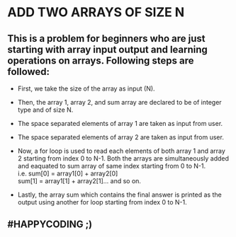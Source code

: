 # ADD TWO ARRAYS OF SIZE N

## This is a problem for beginners who are just starting with array input output and learning operations on arrays. Following steps are followed:

- First, we take the size of the array as input (N).

- Then, the array 1, array 2, and sum array are declared to be of integer type and of size N.

- The space separated elements of array 1 are taken as input from user.

- The space separated elements of array 2 are taken as input from user.

- Now, a for loop is used to read each elements of both array 1 and array 2 starting from index 0 to N-1.  Both the arrays are simultaneously added and eaquated to sum array of same index starting from 0 to N-1. <br/> i.e. sum[0] = array1[0] + array2[0] <br/> sum[1] = array1[1] + array2[1]... and so on.

- Lastly, the array sum which contains the final answer is printed as the output using another for loop starting from index 0 to N-1.

## #HAPPYCODING ;)
